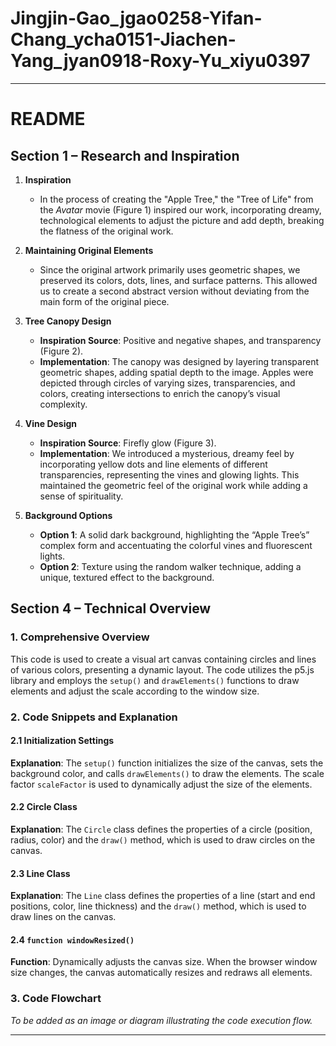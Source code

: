 # Jingjin-Gao_jgao0258-Yifan-Chang_ycha0151-Jiachen-Yang_jyan0918-Roxy-Yu_xiyu0397


---

# README

## Section 1 – Research and Inspiration

1. **Inspiration**  
   - In the process of creating the "Apple Tree," the "Tree of Life" from the *Avatar* movie (Figure 1) inspired our work, incorporating dreamy, technological elements to adjust the picture and add depth, breaking the flatness of the original work.

2. **Maintaining Original Elements**  
   - Since the original artwork primarily uses geometric shapes, we preserved its colors, dots, lines, and surface patterns. This allowed us to create a second abstract version without deviating from the main form of the original piece.

3. **Tree Canopy Design**  
   - **Inspiration Source**: Positive and negative shapes, and transparency (Figure 2).
   - **Implementation**: The canopy was designed by layering transparent geometric shapes, adding spatial depth to the image. Apples were depicted through circles of varying sizes, transparencies, and colors, creating intersections to enrich the canopy’s visual complexity.

4. **Vine Design**  
   - **Inspiration Source**: Firefly glow (Figure 3).
   - **Implementation**: We introduced a mysterious, dreamy feel by incorporating yellow dots and line elements of different transparencies, representing the vines and glowing lights. This maintained the geometric feel of the original work while adding a sense of spirituality.

5. **Background Options**  
   - **Option 1**: A solid dark background, highlighting the “Apple Tree’s” complex form and accentuating the colorful vines and fluorescent lights.
   - **Option 2**: Texture using the random walker technique, adding a unique, textured effect to the background.





































## Section 4 – Technical Overview

### 1. Comprehensive Overview
This code is used to create a visual art canvas containing circles and lines of various colors, presenting a dynamic layout. The code utilizes the p5.js library and employs the `setup()` and `drawElements()` functions to draw elements and adjust the scale according to the window size.

### 2. Code Snippets and Explanation

#### 2.1 Initialization Settings
**Explanation**: The `setup()` function initializes the size of the canvas, sets the background color, and calls `drawElements()` to draw the elements. The scale factor `scaleFactor` is used to dynamically adjust the size of the elements.



#### 2.2 Circle Class
**Explanation**: The `Circle` class defines the properties of a circle (position, radius, color) and the `draw()` method, which is used to draw circles on the canvas.

#### 2.3 Line Class
**Explanation**: The `Line` class defines the properties of a line (start and end positions, color, line thickness) and the `draw()` method, which is used to draw lines on the canvas.

#### 2.4 `function windowResized()`
**Function**: Dynamically adjusts the canvas size. When the browser window size changes, the canvas automatically resizes and redraws all elements.

### 3. Code Flowchart
*To be added as an image or diagram illustrating the code execution flow.*

---

